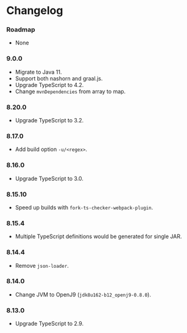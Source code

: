 Changelog
===

### Roadmap

* None

### 9.0.0

* Migrate to Java 11.
* Support both nashorn and graal.js.
* Upgrade TypeScript to 4.2.
* Change `mvnDependencies` from array to map.

### 8.20.0

* Upgrade TypeScript to 3.2.

### 8.17.0

* Add build option `-u/<regex>`.

### 8.16.0

* Upgrade TypeScript to 3.0.

### 8.15.10

* Speed up builds with `fork-ts-checker-webpack-plugin`.

### 8.15.4

* Multiple TypeScript definitions would be generated for single JAR.

### 8.14.4

* Remove `json-loader`.

### 8.14.0

* Change JVM to OpenJ9 (`jdk8u162-b12_openj9-0.8.0`).

### 8.13.0

* Upgrade TypeScript to 2.9.
